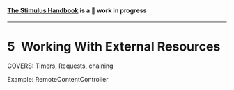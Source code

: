 #### [The Stimulus Handbook](README.md) is a 🚧 work in progress

---

# 5 Working With External Resources

COVERS: Timers, Requests, chaining

Example: RemoteContentController
